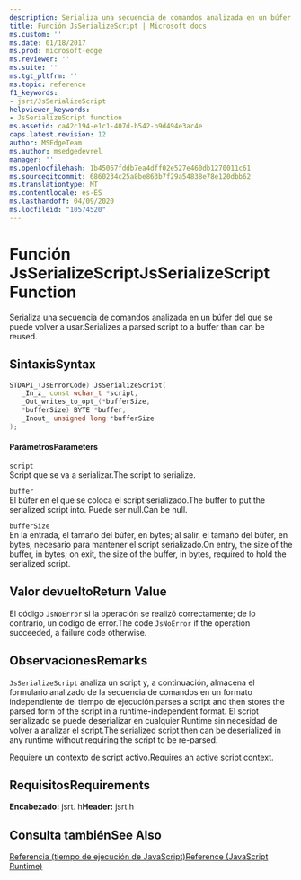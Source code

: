 ```yaml
---
description: Serializa una secuencia de comandos analizada en un búfer del que se puede volver a usar.
title: Función JsSerializeScript | Microsoft docs
ms.custom: ''
ms.date: 01/18/2017
ms.prod: microsoft-edge
ms.reviewer: ''
ms.suite: ''
ms.tgt_pltfrm: ''
ms.topic: reference
f1_keywords:
- jsrt/JsSerializeScript
helpviewer_keywords:
- JsSerializeScript function
ms.assetid: ca42c194-e1c1-407d-b542-b9d494e3ac4e
caps.latest.revision: 12
author: MSEdgeTeam
ms.author: msedgedevrel
manager: ''
ms.openlocfilehash: 1b45067fddb7ea4dff02e527e460db1270011c61
ms.sourcegitcommit: 6860234c25a8be863b7f29a54838e78e120dbb62
ms.translationtype: MT
ms.contentlocale: es-ES
ms.lasthandoff: 04/09/2020
ms.locfileid: "10574520"
---
```

# <span data-ttu-id="b9920-103">Función JsSerializeScript</span><span class="sxs-lookup"><span data-stu-id="b9920-103">JsSerializeScript Function</span></span>
<span data-ttu-id="b9920-104">Serializa una secuencia de comandos analizada en un búfer del que se puede volver a usar.</span><span class="sxs-lookup"><span data-stu-id="b9920-104">Serializes a parsed script to a buffer than can be reused.</span></span>  
  
## <span data-ttu-id="b9920-105">Sintaxis</span><span class="sxs-lookup"><span data-stu-id="b9920-105">Syntax</span></span>  
  
```cpp  
STDAPI_(JsErrorCode) JsSerializeScript(  
   _In_z_ const wchar_t *script,  
   _Out_writes_to_opt_(*bufferSize,  
   *bufferSize) BYTE *buffer,  
   _Inout_ unsigned long *bufferSize  
);  
```  
  
#### <span data-ttu-id="b9920-106">Parámetros</span><span class="sxs-lookup"><span data-stu-id="b9920-106">Parameters</span></span>  
 `script`  
 <span data-ttu-id="b9920-107">Script que se va a serializar.</span><span class="sxs-lookup"><span data-stu-id="b9920-107">The script to serialize.</span></span>  
  
 `buffer`  
 <span data-ttu-id="b9920-108">El búfer en el que se coloca el script serializado.</span><span class="sxs-lookup"><span data-stu-id="b9920-108">The buffer to put the serialized script into.</span></span> <span data-ttu-id="b9920-109">Puede ser null.</span><span class="sxs-lookup"><span data-stu-id="b9920-109">Can be null.</span></span>  
  
 `bufferSize`  
 <span data-ttu-id="b9920-110">En la entrada, el tamaño del búfer, en bytes; al salir, el tamaño del búfer, en bytes, necesario para mantener el script serializado.</span><span class="sxs-lookup"><span data-stu-id="b9920-110">On entry, the size of the buffer, in bytes; on exit, the size of the buffer, in bytes, required to hold the serialized script.</span></span>  
  
## <span data-ttu-id="b9920-111">Valor devuelto</span><span class="sxs-lookup"><span data-stu-id="b9920-111">Return Value</span></span>  
 <span data-ttu-id="b9920-112">El código `JsNoError` si la operación se realizó correctamente; de lo contrario, un código de error.</span><span class="sxs-lookup"><span data-stu-id="b9920-112">The code `JsNoError` if the operation succeeded, a failure code otherwise.</span></span>  
  
## <span data-ttu-id="b9920-113">Observaciones</span><span class="sxs-lookup"><span data-stu-id="b9920-113">Remarks</span></span>  
 `JsSerializeScript` <span data-ttu-id="b9920-114">analiza un script y, a continuación, almacena el formulario analizado de la secuencia de comandos en un formato independiente del tiempo de ejecución.</span><span class="sxs-lookup"><span data-stu-id="b9920-114">parses a script and then stores the parsed form of the script in a runtime-independent format.</span></span> <span data-ttu-id="b9920-115">El script serializado se puede deserializar en cualquier Runtime sin necesidad de volver a analizar el script.</span><span class="sxs-lookup"><span data-stu-id="b9920-115">The serialized script then can be deserialized in any runtime without requiring the script to be re-parsed.</span></span>  
  
 <span data-ttu-id="b9920-116">Requiere un contexto de script activo.</span><span class="sxs-lookup"><span data-stu-id="b9920-116">Requires an active script context.</span></span>  
  
## <span data-ttu-id="b9920-117">Requisitos</span><span class="sxs-lookup"><span data-stu-id="b9920-117">Requirements</span></span>  
 <span data-ttu-id="b9920-118">**Encabezado:** jsrt. h</span><span class="sxs-lookup"><span data-stu-id="b9920-118">**Header:** jsrt.h</span></span>  
  
## <span data-ttu-id="b9920-119">Consulta también</span><span class="sxs-lookup"><span data-stu-id="b9920-119">See Also</span></span>  
 [<span data-ttu-id="b9920-120">Referencia (tiempo de ejecución de JavaScript)</span><span class="sxs-lookup"><span data-stu-id="b9920-120">Reference (JavaScript Runtime)</span></span>](../chakra-hosting/reference-javascript-runtime.md)